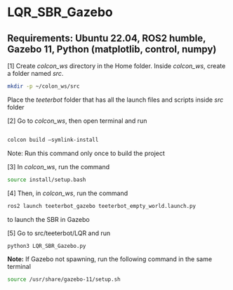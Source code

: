 # LQR_SBR_Gazebo

## Requirements: Ubuntu 22.04, ROS2 humble, Gazebo 11, Python (matplotlib, control, numpy)

[1] Create *colcon_ws* directory in the Home folder. Inside *colcon_ws*, create a folder named *src*.

```bash
mkdir -p ~/colon_ws/src
```
Place the *teeterbot* folder that has all the launch files and scripts inside *src* folder

[2] Go to *colcon_ws*, then open terminal and run 
```bash

colcon build –symlink-install
```
Note: Run this command only once to build the project

[3] In *colcon_ws*, run the command
```bash
source install/setup.bash
```
[4] Then, in *colcon_ws*, run the command
```bash
ros2 launch teeterbot_gazebo teeterbot_empty_world.launch.py
```
to launch the SBR in Gazebo

[5] Go to src/teeterbot/LQR and run
```bash
python3 LQR_SBR_Gazebo.py
```

**Note:** If Gazebo not spawning, run the following command in the same terminal
```bash
source /usr/share/gazebo-11/setup.sh
```

